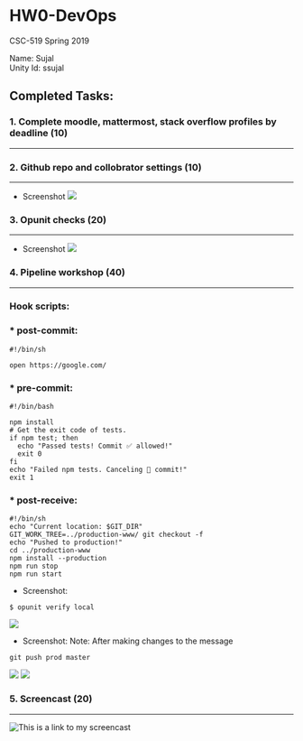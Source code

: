 # HW0-DevOps
CSC-519 Spring 2019

Name: Sujal\
Unity Id: ssujal

## Completed Tasks:
### 1. Complete moodle, mattermost, stack overflow profiles by deadline (10)
---
### 2. Github repo and collobrator settings (10)
---
* Screenshot
![](../master/Screenshots/Collaborators.png)
### 3. Opunit checks (20)
---
* Screenshot
![](../master/Screenshots/Opunit_check.png)
### 4. Pipeline workshop (40)
---
### Hook scripts:
### * post-commit:
```shell
#!/bin/sh

open https://google.com/
```
### * pre-commit:
```shell
#!/bin/bash

npm install
# Get the exit code of tests.
if npm test; then
  echo "Passed tests! Commit ✅ allowed!"
  exit 0
fi
echo "Failed npm tests. Canceling 🚫 commit!"
exit 1
```
### * post-receive:
```shell
#!/bin/sh
echo "Current location: $GIT_DIR"
GIT_WORK_TREE=../production-www/ git checkout -f
echo "Pushed to production!"
cd ../production-www
npm install --production
npm run stop
npm run start
```
* Screenshot:
```shell
$ opunit verify local
```
![](../master/Screenshots/Pipeline_Opunit_Checks.png)
* Screenshot: 
Note: After making changes to the message
```shell
git push prod master
```
![](../master/Screenshots/Pipeline_workshop.png)
![](../master/Screenshots/Message_Change.png)
### 5. Screencast (20)
---
![This is a link to my screencast](https://drive.google.com/open?id=1c6PBzQ9BCkprrB0fki-S4O4CqNLf8mp_)
